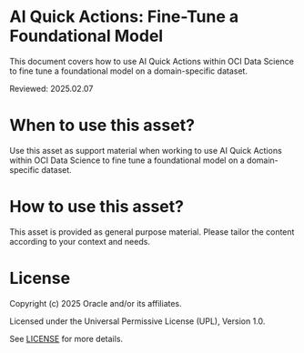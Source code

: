 # AI Quick Actions: Fine-Tune a Foundational Model
 
This document covers how to use AI Quick Actions within OCI Data Science to fine tune a foundational model on a domain-specific dataset.

Reviewed: 2025.02.07
 

# When to use this asset?

Use this asset as support material when working to use AI Quick Actions within OCI Data Science to fine tune a foundational model on a domain-specific dataset.


# How to use this asset?

This asset is provided as general purpose material. Please tailor the content according to your context and needs.


# License
 
Copyright (c) 2025 Oracle and/or its affiliates.
 
Licensed under the Universal Permissive License (UPL), Version 1.0.
 
See [LICENSE](https://github.com/oracle-devrel/technology-engineering/blob/main/LICENSE) for more details.
